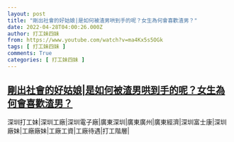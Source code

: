 ```yaml
---
layout: post
title: "剛出社會的好姑娘|是如何被渣男哄到手的呢？女生為何會喜歡渣男？"
date: 2022-04-28T04:00:26.000Z
author: 打工妹四妹
from: https://www.youtube.com/watch?v=ma4Kx5s5OGk
tags: [ 打工妹四妹 ]
comments: True
categories: [ 打工妹四妹 ]
---
```

<!--1651118426000-->
[剛出社會的好姑娘|是如何被渣男哄到手的呢？女生為何會喜歡渣男？](https://www.youtube.com/watch?v=ma4Kx5s5OGk)
------

<div>
深圳打工妹|深圳工廠|深圳電子廠|廣東深圳|廣東廣州|廣東經濟|深圳富士康|深圳廠妹|工廠廠妹|工廠工資|工廠待遇|打工階層|
</div>
